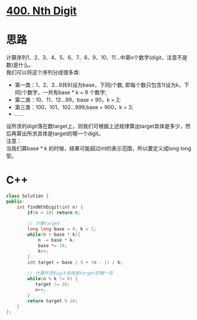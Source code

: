 # [400. Nth Digit](https://leetcode.com/problems/nth-digit/description/)
# 思路
计算序列1、2、3、4、5、6、7、8、9、10、11...中第n个数字(digit，注意不是数)是什么。    
我们可以将这个序列分成很多类:
* 第一类：1、2、3...9共9(设为base，下同)个数, 即每个数只包含1(设为k，下同)个数字，一共有base * k = 9 个数字;
* 第二类：10、11、12...99，base = 90，k = 2;
* 第三类：100、101、102...999,base = 900，k = 3;
* ......   

设所求的digit落在数target上，则我们可根据上述规律算出target具体是多少，然后再算出所求具体是target的哪一个digit。   
注意：   
当我们算base * k 的时候，结果可能超过int的表示范围，所以要定义成long long型。
# C++
```C++
class Solution {
public:
    int findNthDigit(int n) {
        if(n < 10) return n;
        
        // 计算target
        long long base = 9, k = 1;
        while(n > base * k){
            n -= base * k;
            base *= 10;
            k++;
        }
        int target = base / 9 + (n - 1) / k;
        
        // 计算所求digit具体是target的哪一位
        while(n % k != 0) {
           target /= 10;
           n++;
        }
        return target % 10;
    }
};
```
